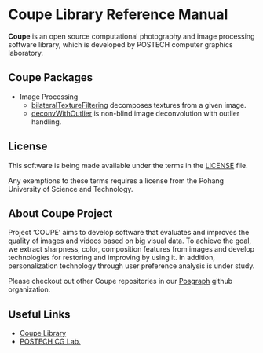 # Coupe Library Reference Manual #

__Coupe__ is an open source computational photography and image processing software library, which is developed by POSTECH computer graphics laboratory.


## Coupe Packages ##

  * Image Processing
    * [bilateralTextureFiltering](bilateralTextureFiltering) decomposes textures from a given image.
    * [deconvWithOutlier](deconvWithOutlier) is non-blind image deconvolution with outlier handling.

## License ##
This software is being made available under the terms in the [LICENSE](LICENSE) file.

Any exemptions to these terms requires a license from the Pohang University of Science and Technology.

## About Coupe Project ##
Project ‘COUPE’ aims to develop software that evaluates and improves the quality of images and videos based on big visual data. To achieve the goal, we extract sharpness, color, composition features from images and develop technologies for restoring and improving by using it. In addition, personalization technology through user preference analysis is under study.  
  
Please checkout out other Coupe repositories in our [Posgraph](https://github.com/posgraph) github organization.

## Useful Links ##

  * [Coupe Library](http://cg.postech.ac.kr/coupe)
  * [POSTECH CG Lab.](http://cg.postech.ac.kr/)

